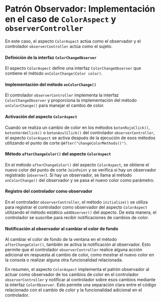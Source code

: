 # Patrón Observador: Implementación en el caso de `ColorAspect` y `observerController`

En este caso, el aspecto `ColorAspect` actúa como el observador y el controlador `observerController` actúa como el sujeto.

#### Definición de la interfaz `ColorChangeObserver`

El aspecto `ColorAspect` define una interfaz `ColorChangeObserver` que contiene el método `onColorChange(Color color)`.

#### Implementación del método `onColorChange()`

El controlador `observerController` implementa la interfaz `ColorChangeObserver` y proporciona la implementación del método `onColorChange()` para manejar el cambio de color.

#### Activación del aspecto `ColorAspect`

Cuando se realiza un cambio de color en los métodos `botonRojoClick()`, `botonVerdeClick()` o `botonAzulClick()` del controlador `observerController`, el aspecto `ColorAspect` se activa después de la ejecución de esos métodos utilizando el punto de corte `@After("changeColorMethods()")`.

#### Método `afterChangeColor()` del aspecto `ColorAspect`

En el método `afterChangeColor()` del aspecto `ColorAspect`, se obtiene el nuevo color del punto de corte `JoinPoint` y se verifica si hay un observador registrado (`observer`). Si hay un observador, se llama al método `onColorChange()` del observador y se pasa el nuevo color como parámetro.

#### Registro del controlador como observador

En el controlador `observerController`, el método `initialize()` se utiliza para registrar el controlador como observador del aspecto `ColorAspect` utilizando el método estático `addObserver()` del aspecto. De esta manera, el controlador se suscribe para recibir notificaciones de cambios de color.

#### Notificación al observador al cambiar el color de fondo

Al cambiar el color de fondo de la ventana en el método `afterChangeColor()`, también se activa la notificación al observador. Esto permite que el controlador `observerController` realice alguna acción adicional en respuesta al cambio de color, como mostrar el nuevo color en la consola o realizar alguna otra funcionalidad relacionada.

En resumen, el aspecto `ColorAspect` implementa el patrón observador al actuar como observador de los cambios de color en el controlador `observerController` y notificar al controlador sobre esos cambios mediante la interfaz `ColorObserver`. Esto permite una separación clara entre el código relacionado con el cambio de color y la funcionalidad adicional en el controlador.
